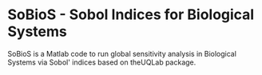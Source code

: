 # SoBioS - Sobol Indices for Biological Systems


SoBioS is a Matlab code to run global sensitivity analysis in Biological Systems via Sobol' indices based on theUQLab package.

